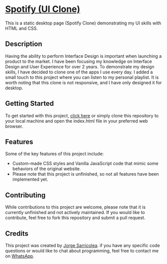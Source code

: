 # [Spotify (UI Clone)](https://jorgesarricolea.com/spotify-ui-clon)
This is a static desktop page (Spotify Clone) demonstrating my UI skills with HTML and CSS.

## Description
Having the ability to perform Interface Design is important when launching a product to the market. I have been focusing my knowledge on Interface Design and User Experience for over 2 years. To demonstrate my design skills, I have decided to clone one of the apps I use every day. I added a small touch to this project where you can listen to my personal playlist. It is worth noting that this clone is not responsive, and I have only designed it for desktop.

## Getting Started
To get started with this project, [click here](https://jorgesarricolea.com/spotify-ui-clon) or simply clone this repository to your local machine and open the index.html file in your preferred web browser.

## Features
Some of the key features of this project include:

- Custom-made CSS styles and Vanilla JavaScript code that mimic some behaviors of the original website.
- Please note that this project is unfinished, so not all features have been implemented yet.

## Contributing
While contributions to this project are welcome, please note that it is currently unfinished and not actively maintained. If you would like to contribute, feel free to fork this repository and submit a pull request.

## Credits
This project was created by [Jorge Sarricolea](https://jorgesarricolea.com). if you have any specific code questions or would like to chat about programming, feel free to contact me on [WhatsApp](https://wa.me/529381095593).
